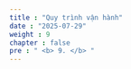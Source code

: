 ```yaml
---
title : "Quy trình vận hành"
date : "2025-07-29"
weight : 9
chapter : false
pre : " <b> 9. </b> "
---
```

